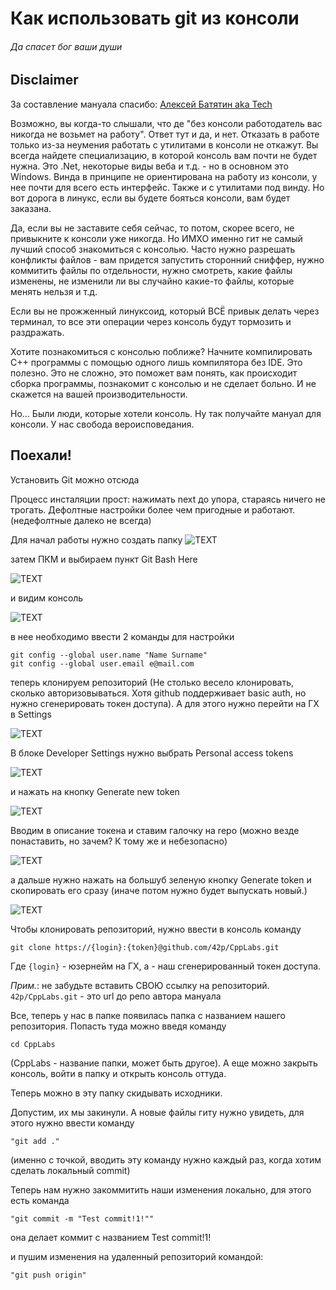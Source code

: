 # Как использовать git из консоли
###### Да спасет бог ваши души

## Disclaimer
За составление мануала спасибо: [Алексей Батятин aka Tech](https://github.com/42p)

Возможно, вы когда-то слышали, что де "без консоли работодатель вас никогда не возьмет на работу". Ответ тут и да, и нет. Отказать в работе только из-за неумения работать с утилитами в консоли не откажут. Вы всегда найдете специализацию, в которой консоль вам почти не будет нужна. Это .Net, некоторые виды веба и т.д. - но в основном это Windows. Винда в принципе не ориентирована на работу из консоли, у нее почти для всего есть интерфейс. Также и с утилитами под винду. Но вот дорога в линукс, если вы будете бояться консоли, вам будет заказана.

Да, если вы не заставите себя сейчас, то потом, скорее всего, не привыкните к консоли уже никогда. Но ИМХО именно гит не самый лучший способ знакомиться с консолью. Часто нужно разрешать конфликты файлов - вам придется запустить сторонний сниффер, нужно коммитить файлы по отдельности, нужно смотреть, какие файлы изменены, не изменили ли вы случайно какие-то файлы, которые менять нельзя и т.д. 

Если вы не прожженный линуксоид, который ВСЁ привык делать через терминал, то все эти операции через консоль будут тормозить и раздражать.

Хотите познакомиться с консолью поближе? Начните компилировать С++ программы с помощью одного лишь компилятора без IDE. Это полезно. Это не сложно, это поможет вам понять, как происходит сборка программы, познакомит с консолью и не сделает больно. И не скажется на вашей производительности.

Но... Были люди, которые хотели консоль. Ну так получайте мануал для консоли. У нас свобода вероисповедания.

## Поехали!

Установить Git можно отсюда 
[](https://git-scm.com/download/win)

Процесс инсталяции прост: нажимать next до упора, стараясь ничего не трогать. Дефолтные настройки более чем пригодные и работают. (недефолтные далеко не всегда)

Для начал работы нужно создать папку
![TEXT](https://github.com/StriderAJR/StudentCpp/blob/master/illustr/Git%20usage/Console/1.png "TEXT")

затем ПКМ и выбираем пункт Git Bash Here

![TEXT](https://github.com/StriderAJR/StudentCpp/blob/master/illustr/Git%20usage/Console/2.png "TEXT")

и видим консоль

![TEXT](https://github.com/StriderAJR/StudentCpp/blob/master/illustr/Git%20usage/Console/3.png "TEXT")

в нее необходимо ввести 2 команды для настройки
```
git config --global user.name "Name Surname"
git config --global user.email e@mail.com
```

теперь клонируем репозиторий (Не столько весело клонировать, сколько авторизовываться. Хотя github поддерживает basic auth, но нужно сгенерировать токен доступа). А для этого нужно перейти на ГХ в Settings

![TEXT](https://github.com/StriderAJR/StudentCpp/blob/master/illustr/Git%20usage/Console/4.png "TEXT")

В блоке Developer Settings нужно выбрать Personal access tokens

![TEXT](https://github.com/StriderAJR/StudentCpp/blob/master/illustr/Git%20usage/Console/5.png "TEXT")

и нажать на кнопку Generate new token

![TEXT](https://github.com/StriderAJR/StudentCpp/blob/master/illustr/Git%20usage/Console/6.png "TEXT")

Вводим в описание токена и ставим галочку на repo (можно везде понаставить, но зачем? К тому же и небезопасно)

![TEXT](https://github.com/StriderAJR/StudentCpp/blob/master/illustr/Git%20usage/Console/7.png "TEXT")

а дальше нужно нажать на большуб зеленую кнопку Generate token
и скопировать его сразу (иначе потом нужно будет выпускать новый.)

![TEXT](https://github.com/StriderAJR/StudentCpp/blob/master/illustr/Git%20usage/Console/8.png "TEXT")

Чтобы клонировать репозиторий, нужно ввести в консоль команду
```
git clone https://{login}:{token}@github.com/42p/CppLabs.git
```
Где `{login}` - юзернейм на ГХ, а <token> - наш сгенерированный токен доступа.

*Прим.*: не забудьте вставить СВОЮ ссылку на репозиторий. `42p/CppLabs.git` - это url до репо автора мануала

Все, теперь у нас в папке появилась папка с названием нашего репозитория. Попасть туда можно введя команду 
```
cd CppLabs
```
(CppLabs - название папки, может быть другое). А еще можно закрыть консоль, войти в папку и открыть консоль оттуда.

Теперь можно в эту папку скидывать исходники.

Допустим, их мы закинули. А новые файлы гиту нужно увидеть, для этого нужно ввести команду 
```
"git add ." 
```
(именно с точкой, вводить эту команду нужно каждый раз, когда хотим сделать локальный commit)

Теперь нам нужно закоммитить наши изменения локально, для этого есть команда
```
"git commit -m "Test commit!1!"" 
```
она делает коммит с названием Test commit!1!

и пушим изменения на удаленный репозиторий командой:
```
"git push origin"
```
